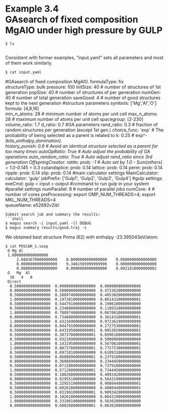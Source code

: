 Example 3.4  
GAsearch of fixed composition MgAlO under high pressure by GULP  
=====================================================  
```shell
$ ls  
  
```  
Consistent with former examples, "input.yaml" sets all parameters and most of them work similarly.  
```shell  
$ cat input.yaml  
```
 #GAsearch of fixed composition MgAlO.
 formulaType: fix        
 structureType: bulk
 pressure: 100
 initSize: 40        # number of structures of 1st generation
 popSize: 40         # number of structures of per generation
 numGen: 40          # number of total generation
 saveGood: 4         # number of good structures kept to the next generation
 #structure parameters
 symbols: ['Mg','Al','O']
 formula: [4,8,16]         
 min_n_atoms: 28              # minimum number of atoms per unit cell
 max_n_atoms: 28              # maximum number of atoms per unit cell
 spacegroup: [2-230] 
 volume_ratio: 1.7
 d_ratio: 0.7
 #GA parameters
 rand_ratio: 0.3               # fraction of random structures per generation (except 1st gen.)
 choice_func: 'exp'            # The probability of being selected as a parent is related to 
 k: 0.25                       # exp^-(k*its_enthalpy_domination).            
 history_punish: 0.9           # Avoid an identical structure selected as a parent for too many times
 autoOpRatio: True             # Auto adjust the probability of GA operations
 auto_random_ratio: True       # Auto adjust rand_ratio since 3rd generation
 OffspringCreator:
  rattle:
   prob: -1                    # Auto set by 1.0 - Sum(others) = 1.0-0.14*5 = 0.3
  cutandsplice:
   prob: 0.14
  lattice:
   prob: 0.14
  perm:
   prob: 0.14
  ripple:
   prob: 0.14
  slip:
   prob: 0.14
#main calculator settings
 MainCalculator:
  calculator: 'gulp'
  jobPrefix: ['Gulp1', 'Gulp2', 'Gulp3', 'Gulp4']
  #gulp settings
  exeCmd: gulp < input > output           #command to run gulp in your system
  #parallel settings
  numParallel: 8              # number of parallel jobs
  numCore: 4                # number of cores
  preProcessing: export OMP_NUM_THREADS=4; export MKL_NUM_THREADS=4    
  queueName: e52692v2ib! 
```  
Submit search job and summary the results:  
```shell
$ magus search -i input.yaml -ll DEBUG  
$ magus summary results/good.traj -s  
```
We obtained best structure Pnma (62) with enthalpy -23.395043eV/atom:
```shell
$ cat POSCAR_1.vasp  
 O Mg Al 
 1.0000000000000000
     2.6883670000000000    0.0000000000000000    0.0000000000000000
     0.0000000000000000    9.3461569999999998    0.0000000000000000
     0.0000000000000000    0.0000000000000000    8.0021810000000002
 O   Mg  Al 
  16   4   8
 Direct
  0.5000000000000000  0.0000000000000000  0.0000000000000000
  0.0000000000000000  0.5000000000000000  0.4723620000000000
  0.5000000000000000  0.2889740000000000  0.4053020000000000
  1.0000000000000000  0.1972810000000000  0.8614310000000001
  0.5000000000000000  0.5447910000000000  0.1996100000000000
  0.5000000000000000  0.2348880000000000  0.1109310000000000
  1.0000000000000000  0.7889740000000000  0.0670610000000000
  0.0000000000000000  0.7348880000000000  0.3614310000000001
  1.0000000000000000  0.4321690000000000  0.9723619999999999
  0.0000000000000000  0.0447910000000000  0.2727530000000001
  0.5000000000000000  0.6431950000000001  0.9053020000000001
  0.5000000000000000  0.3873780000000001  0.6996100000000000
  0.5000000000000000  0.9321690000000000  0.5000000000000000
  1.0000000000000000  0.1431950000000000  0.5670610000000001
  1.0000000000000000  0.8873780000000001  0.7727530000000001
  0.5000000000000000  0.6972810000000000  0.6109310000000000
  0.5000000000000000  0.8608890000000001  0.2379180000000000
  0.0000000000000000  0.3608890000000000  0.2344450000000000
  0.5000000000000000  0.0712800000000000  0.7379180000000000
  1.0000000000000000  0.5712800000000001  0.7344450000000000
  0.5000000000000000  0.1002680000000000  0.4093420000000000
  0.0000000000000000  0.8295510000000000  0.5643190000000000
  0.5000000000000000  0.3295510000000000  0.9080440000000001
  0.5000000000000000  0.6026180000000000  0.4080440000000001
  0.5000000000000000  0.8319010000000001  0.9093420000000000
  1.0000000000000000  0.1026180000000000  0.0643190000000000
  1.0000000000000000  0.3319010000000000  0.5630200000000000
  0.0000000000000000  0.6002680000000001  0.0630200000000000
```